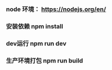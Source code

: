 ### node 环境： https://nodejs.org/en/

### 安装依赖 npm install

### dev运行 npm run dev

### 生产环境打包 npm run build

